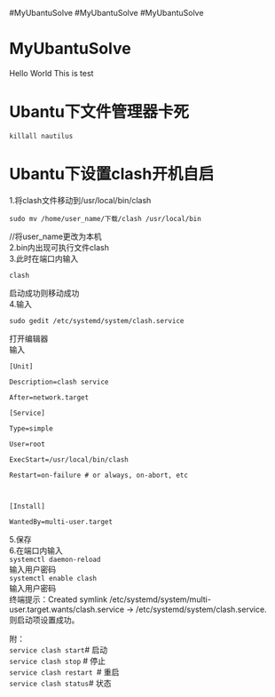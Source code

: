 #MyUbantuSolve
#MyUbantuSolve
#MyUbantuSolve
# MyUbantuSolve
Hello World
This is test
<h1>Ubantu下文件管理器卡死</h1>

`killall nautilus`

<h1>Ubantu下设置clash开机自启</h1>

1.将clash文件移动到/usr/local/bin/clash  </br>

`sudo mv /home/user_name/下载/clash /usr/local/bin`</br>

//将user_name更改为本机</br>
2.bin内出现可执行文件clash</br>
3.此时在端口内输入</br>

`clash`</br>

启动成功则移动成功</br>
4.输入</br>

`sudo gedit /etc/systemd/system/clash.service`</br>

打开编辑器</br>
输入</br>



```
[Unit]

Description=clash service

After=network.target

[Service]

Type=simple

User=root

ExecStart=/usr/local/bin/clash

Restart=on-failure # or always, on-abort, etc

 

[Install]

WantedBy=multi-user.target
```


5.保存</br>
6.在端口内输入</br>
`systemctl daemon-reload`</br>
 输入用户密码</br>
        `systemctl enable clash`</br>
        输入用户密码</br>
        终端提示：Created symlink /etc/systemd/system/multi-user.target.wants/clash.service → /etc/systemd/system/clash.service.</br>
        则启动项设置成功。</br>



附：</br>
`service clash start`# 启动</br>
`service clash stop` # 停止</br>
`service clash restart `# 重启</br>
`service clash status`# 状态
